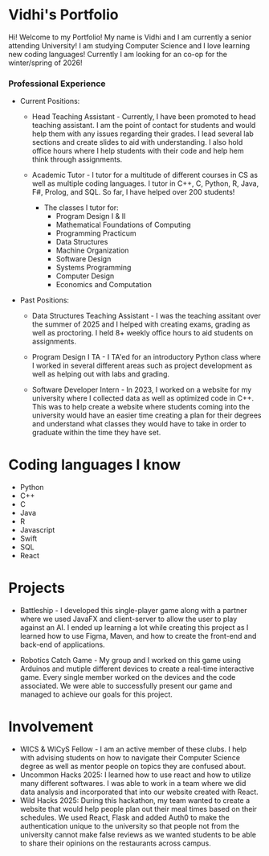 # Vidhi's Portfolio

 Hi! Welcome to my Portfolio!
My name is Vidhi and I am currently a senior attending University! I am studying Computer Science and I love learning new coding languages! Currently I am looking for an co-op for the winter/spring of 2026!

### Professional Experience
- Current Positions:
    - Head Teaching Assistant - Currently, I have been promoted to head teaching assistant. I am the point of contact for students and would help them with any issues regarding their grades. I lead several lab sections and create slides to aid with understanding. I also hold office hours where I help students with their code and help hem think through assignments.

    - Academic Tutor - I tutor for a multitude of different courses in CS as well as multiple coding languages. I tutor in C++, C, Python, R, Java, F#, Prolog, and SQL. So far, I have helped over 200 students!
        - The classes I tutor for:
            - Program Design I & II
            - Mathematical Foundations of Computing
            - Programming Practicum
            - Data Structures
            - Machine Organization
            - Software Design
            - Systems Programming
            - Computer Design
            - Economics and Computation
         
- Past Positions:
    - Data Structures Teaching Assistant - I was the teaching assitant over the summer of 2025 and I helped with creating exams, grading as well as proctoring. I held 8+ weekly office hours to aid students on assignments.

    - Program Design I TA - I TA'ed for an introductory Python class where I worked in several different areas such as project development as well as helping out with labs and grading.

    - Software Developer Intern - In 2023, I worked on a website for my university where I collected data as well as optimized code in C++. This was to help create a website where students coming into the university would have an easier time creating a plan for their degrees and understand what classes they would have to take in order to graduate within the time they have set.
  
# Coding languages I know
- Python
- C++
- C
- Java
- R
- Javascript
- Swift
- SQL
- React

# Projects

- Battleship - I developed this single-player game along with a partner where we used JavaFX and client-server to allow the user to play against an AI. I ended up learning a lot while creating this project as I learned how to use Figma, Maven, and how to create the front-end and back-end of applications.
  
- Robotics Catch Game - My group and I worked on this game using Arduinos and mutiple different devices to create a real-time interactive game. Every single member worked on the devices and the code associated. We were able to successfully present our game and managed to achieve our goals for this project.

# Involvement

- WICS & WICyS Fellow - I am an active member of these clubs. I help with advising students on how to navigate their Computer Science degree as well as mentor people on topics they are confused about.
- Uncommon Hacks 2025: I learned how to use react and how to utilize many different softwares. I was able to work in a team where we did data analysis and incorporated that into our website created with React.
- Wild Hacks 2025: During this hackathon, my team wanted to create a website that would help people plan out their meal times based on their schedules. We used React, Flask and added Auth0 to make the authentication unique to the university so that people not from the university cannot make false reviews as we wanted students to be able to share their opinions on the restaurants across campus.
